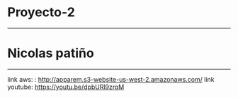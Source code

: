 # Proyecto-2
-------------------------------------------------------
# Nicolas patiño
-------------------------------------------------
link aws: : http://apparem.s3-website-us-west-2.amazonaws.com/
link youtube: https://youtu.be/dpbURl9zrqM


